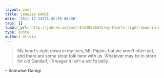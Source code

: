 ```yaml
---
layout: post
title: Samwise Gamgi
date: '2011-12-14T21:49:55-06:00'
tags: []
tumblr_url: http://jahnke.us/post/14248526572/my-hearts-right-down-in-my-toes-mr-pippin-but
type: quote
author: Olivia
---
```


> My heart’s right down in my toes, Mr. Pippin, but we aren’t etten yet, and there are some stout folk here with us. Whatever may be in store for old Gandalf, I’ll wager it isn’t a wolf’s belly.

– Samwise Gamgi
